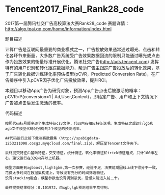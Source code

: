 # Tencent2017_Final_Rank28_code
2017第一届腾讯社交广告高校算法大赛Rank28_code
赛题详情：http://algo.tpai.qq.com/home/information/index.html

题目描述

计算广告是互联网最重要的商业模式之一，广告投放效果通常通过曝光、点击和转化各环节来衡量，大多数广告系统受广告效果数据回流的限制只能通过曝光或点击作为投放效果的衡量标准开展优化。腾讯社交广告(http://ads.tencent.com)
发挥特有的用户识别和转化跟踪数据能力，帮助广告主跟踪广告投放后的转化效果，基于广告转化数据训练转化率预估模型(pCVR，Predicted Conversion Rate)，在广告排序中引入pCVR因子优化广告投放效果，提升ROI。

本题目以移动App广告为研究对象，预测App广告点击后被激活的概率：pCVR=P(conversion=1 | Ad,User,Context)，即给定广告、用户和上下文情况下广告被点击后发生激活的概率。

代码描述




    按照代码标号顺序逐个生成特征csv文件，代码内有相应特征说明。生成特征之后运行lgb和xgb文件模型代码分别得到2个模型的预测结果。
    
    ##代码运行之前下载决赛数据集（http://spabigdata-1253211098.cosgz.myqcloud.com/final.zip），解压至Tencent文件夹下。
    
    最终提交特征由基础特征，交叉特征，统计特征，转化率特征和trick特征组成，共计100维左右，建议运行在32G内存以上机器。
    
    模型方面用到xgboost,lightgbm,第一次参赛，经验不足，决赛前期因线上线下得分不一致，花费太多时间在数据集构建上，导致没有充分的时间筛选特征，
    没有stacking融合，模型参数也没有调到最优，遗憾未能进入前二十。
    
    最终提交结果得分：0.101972，由xgb,lgb预测结果平均得到。


